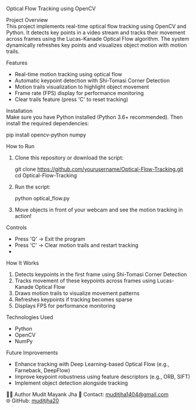 Optical Flow Tracking using OpenCV

Project Overview  
This project implements real-time optical flow tracking using OpenCV and Python. It detects key points in a video stream and tracks their movement across frames using the Lucas-Kanade Optical Flow algorithm. The system dynamically refreshes key points and visualizes object motion with motion trails.

Features  
- Real-time motion tracking using optical flow  
- Automatic keypoint detection with Shi-Tomasi Corner Detection  
- Motion trails visualization to highlight object movement  
- Frame rate (FPS) display for performance monitoring  
- Clear trails feature (press 'C' to reset tracking)  

Installation  
Make sure you have Python installed (Python 3.6+ recommended). Then install the required dependencies:

pip install opencv-python numpy  

How to Run  
1. Clone this repository or download the script:  

   git clone https://github.com/yourusername/Optical-Flow-Tracking.git  
   cd Optical-Flow-Tracking  

2. Run the script:  

   python optical_flow.py  

3. Move objects in front of your webcam and see the motion tracking in action!  

Controls  
- Press 'Q' → Exit the program  
- Press 'C' → Clear motion trails and restart tracking
- 
How It Works  
1. Detects keypoints in the first frame using Shi-Tomasi Corner Detection  
2. Tracks movement of these keypoints across frames using Lucas-Kanade Optical Flow  
3. Draws motion trails to visualize movement patterns  
4. Refreshes keypoints if tracking becomes sparse  
5. Displays FPS for performance monitoring  

Technologies Used  
- Python  
- OpenCV  
- NumPy  

Future Improvements  
- Enhance tracking with Deep Learning-based Optical Flow (e.g., Farneback, DeepFlow)  
- Improve keypoint robustness using feature descriptors (e.g., ORB, SIFT)  
- Implement object detection alongside tracking  

👨‍💻 Author 
Mudit Mayank Jha
📧 Contact: [muditjha1404@gmail.com](mailto:muditjha1404@gmail.com)  
🌐 GitHub: [muditjha20](https://github.com/muditjha20)

